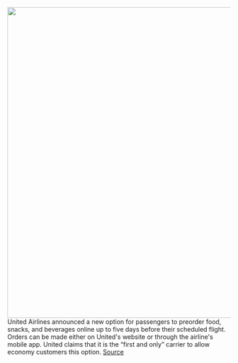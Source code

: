 <img src='https://cdn.vox-cdn.com/thumbor/RXUvwbWfSnmQBzte9kRRTwC1mN8=/0x0:1920x1080/1200x800/filters:focal(807x387:1113x693)/cdn.vox-cdn.com/uploads/chorus_image/image/69645923/Inflight_Pre_Order_Hero.0.png' width='700px' /><br/>
United Airlines announced a new option for passengers to preorder food, snacks, and beverages online up to five days before their scheduled flight. Orders can be made either on United's website or through the airline's mobile app. United claims that it is the “first and only” carrier to allow economy customers this option.
<a href='https://www.theverge.com/2021/7/28/22596430/united-airlines-preorder-food-drink-website-app'> Source <a/>